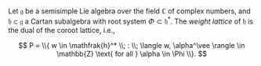 Let $\mathfrak{g}$ be a semisimple Lie algebra over the field $\mathbb{C}$ of complex numbers, and $\mathfrak{h} \subset \mathfrak{g}$ a Cartan subalgebra with root system $\Phi \subset \mathfrak{h}^*$. The *weight lattice* of $\mathfrak{h}$ is the dual of the coroot lattice, i.e.,

$$
P = \\{ w \in \mathfrak{h}^* \\; : \\; \langle w, \alpha^\vee \rangle \in \mathbb{Z} \text{ for all } \alpha \in \Phi \\}.
$$
